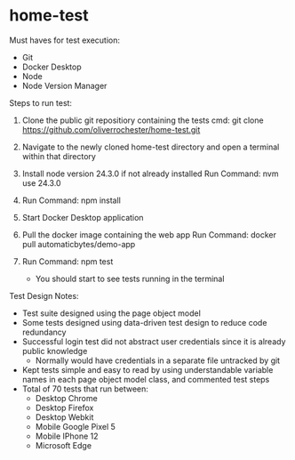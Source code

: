 # home-test

Must haves for test execution:

- Git
- Docker Desktop
- Node
- Node Version Manager

Steps to run test:

1. Clone the public git repositiory containing the tests
    cmd: git clone https://github.com/oliverrochester/home-test.git

2. Navigate to the newly cloned home-test directory and open a terminal within that directory

3. Install node version 24.3.0 if not already installed
    Run Command: nvm use 24.3.0

4. Run Command: npm install

5. Start Docker Desktop application

6. Pull the docker image containing the web app 
    Run Command: docker pull automaticbytes/demo-app

7. Run Command: npm test
    - You should start to see tests running in the terminal


Test Design Notes:

- Test suite designed using the page object model
- Some tests designed using data-driven test design to reduce code redundancy
- Successful login test did not abstract user credentials since it is already public knowledge
    - Normally would have credentials in a separate file untracked by git
- Kept tests simple and easy to read by using understandable variable names in each page object model class, and commented test steps
- Total of 70 tests that run between:
    - Desktop Chrome
    - Desktop Firefox
    - Desktop Webkit
    - Mobile Google Pixel 5
    - Mobile IPhone 12
    - Microsoft Edge


